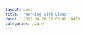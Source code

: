 ```yaml
---
layout: post
title:  "Working with Bicep"
date:   2022-04-26 15:00:00 -0400
categories: azure
---
```

